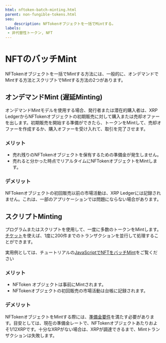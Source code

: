 ```yaml
---
html: nftoken-batch-minting.html
parent: non-fungible-tokens.html
seo:
    description: NFTokenオブジェクトを一括でMintする。
labels:
 - 非代替性トークン, NFT
---
```


# NFTのバッチMint

NFTokenオブジェクトを一括でMintする方法には、一般的に、オンデマンドでMintする方法とスクリプトでMintする方法の2つがあります。

## オンデマンドMint (遅延Minting)

オンデマンドMintモデルを使用する場合、発行者または潜在的購入者は、XRP LedgerからNFTokenオブジェクトの初期販売に対して購入または売却オファーを出します。初期販売を開始する準備ができたら、トークンをMintして、売却オファーを作成するか、購入オファーを受け入れて、取引を完了させます。

### メリット

* 売れ残りのNFTokenオブジェクトを保有するための準備金が発生しません。
* 売れると分かった時点でリアルタイムにNFTokenオブジェクトをMintします。 <!-- STYLE_OVERRIDE: will -->

### デメリット

NFTokenオブジェクトの初回販売以前の市場活動は、XRP Ledgerには記録されません。これは、一部のアプリケーションでは問題にならない場合があります。

## スクリプトMinting

プログラムまたはスクリプトを使用して、一度に多数のトークンをMintします。[チケット](../../accounts/tickets.md)を使えば、1度に200件までのトランザクションを並行して処理することができます。

実用例としては、チュートリアルの[JavaScriptでNFTをバッチMint](../../../tutorials/javascript/nfts/batch-mint-nfts.md)をご覧ください

### メリット

* NFToken オブジェクトは事前にMintされます。
* NFTokenオブジェクトの初回販売の市場活動は台帳に記録されます。

### デメリット

NFTokenオブジェクトをMintする際には、[準備金要件](../../accounts/reserves.md)を満たす必要があります。目安としては、現在の準備金レートで、NFTokenオブジェクトあたりおよそ1/12XRPです。十分なXRPがない場合は、XRPが調達できるまで、Mintトランザクションは失敗します。

